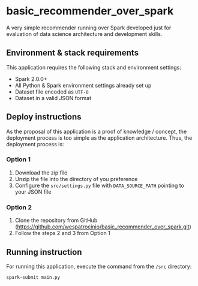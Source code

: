 # basic_recommender_over_spark

A very simple recommender running over Spark developed just for evaluation of data science architecture and  development skills.

## Environment & stack requirements

This application requires the following stack and environment settings:

- Spark 2.0.0+
- All Python & Spark environment settings already set up
- Dataset file encoded as `UTF-8`
- Dataset in a valid JSON format

## Deploy instructions

As the proposal of this application is a proof of knowledge / concept, the deployment process is too simple as the application architecture. Thus, the deployment process is:

### Option 1

1. Download the zip file
2. Unzip the file into the directory of you preference
3. Configure the `src/settings.py` file with `DATA_SOURCE_PATH` pointing to your JSON file

### Option 2

1. Clone the repository from GitHub (https://github.com/wespatrocinio/basic_recommender_over_spark.git)
2. Follow the steps 2 and 3 from Option 1

## Running instruction

For running this application, execute the command from the `/src` directory:

```
spark-submit main.py
```
